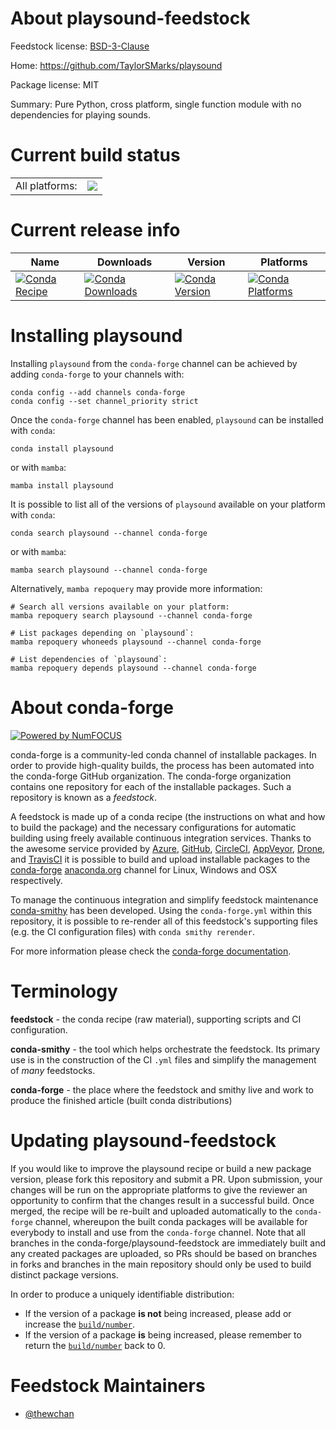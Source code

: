 About playsound-feedstock
=========================

Feedstock license: [BSD-3-Clause](https://github.com/conda-forge/playsound-feedstock/blob/main/LICENSE.txt)

Home: https://github.com/TaylorSMarks/playsound

Package license: MIT

Summary: Pure Python, cross platform, single function module with no dependencies for playing sounds.

Current build status
====================


<table><tr><td>All platforms:</td>
    <td>
      <a href="https://dev.azure.com/conda-forge/feedstock-builds/_build/latest?definitionId=16902&branchName=main">
        <img src="https://dev.azure.com/conda-forge/feedstock-builds/_apis/build/status/playsound-feedstock?branchName=main">
      </a>
    </td>
  </tr>
</table>

Current release info
====================

| Name | Downloads | Version | Platforms |
| --- | --- | --- | --- |
| [![Conda Recipe](https://img.shields.io/badge/recipe-playsound-green.svg)](https://anaconda.org/conda-forge/playsound) | [![Conda Downloads](https://img.shields.io/conda/dn/conda-forge/playsound.svg)](https://anaconda.org/conda-forge/playsound) | [![Conda Version](https://img.shields.io/conda/vn/conda-forge/playsound.svg)](https://anaconda.org/conda-forge/playsound) | [![Conda Platforms](https://img.shields.io/conda/pn/conda-forge/playsound.svg)](https://anaconda.org/conda-forge/playsound) |

Installing playsound
====================

Installing `playsound` from the `conda-forge` channel can be achieved by adding `conda-forge` to your channels with:

```
conda config --add channels conda-forge
conda config --set channel_priority strict
```

Once the `conda-forge` channel has been enabled, `playsound` can be installed with `conda`:

```
conda install playsound
```

or with `mamba`:

```
mamba install playsound
```

It is possible to list all of the versions of `playsound` available on your platform with `conda`:

```
conda search playsound --channel conda-forge
```

or with `mamba`:

```
mamba search playsound --channel conda-forge
```

Alternatively, `mamba repoquery` may provide more information:

```
# Search all versions available on your platform:
mamba repoquery search playsound --channel conda-forge

# List packages depending on `playsound`:
mamba repoquery whoneeds playsound --channel conda-forge

# List dependencies of `playsound`:
mamba repoquery depends playsound --channel conda-forge
```


About conda-forge
=================

[![Powered by
NumFOCUS](https://img.shields.io/badge/powered%20by-NumFOCUS-orange.svg?style=flat&colorA=E1523D&colorB=007D8A)](https://numfocus.org)

conda-forge is a community-led conda channel of installable packages.
In order to provide high-quality builds, the process has been automated into the
conda-forge GitHub organization. The conda-forge organization contains one repository
for each of the installable packages. Such a repository is known as a *feedstock*.

A feedstock is made up of a conda recipe (the instructions on what and how to build
the package) and the necessary configurations for automatic building using freely
available continuous integration services. Thanks to the awesome service provided by
[Azure](https://azure.microsoft.com/en-us/services/devops/), [GitHub](https://github.com/),
[CircleCI](https://circleci.com/), [AppVeyor](https://www.appveyor.com/),
[Drone](https://cloud.drone.io/welcome), and [TravisCI](https://travis-ci.com/)
it is possible to build and upload installable packages to the
[conda-forge](https://anaconda.org/conda-forge) [anaconda.org](https://anaconda.org/)
channel for Linux, Windows and OSX respectively.

To manage the continuous integration and simplify feedstock maintenance
[conda-smithy](https://github.com/conda-forge/conda-smithy) has been developed.
Using the ``conda-forge.yml`` within this repository, it is possible to re-render all of
this feedstock's supporting files (e.g. the CI configuration files) with ``conda smithy rerender``.

For more information please check the [conda-forge documentation](https://conda-forge.org/docs/).

Terminology
===========

**feedstock** - the conda recipe (raw material), supporting scripts and CI configuration.

**conda-smithy** - the tool which helps orchestrate the feedstock.
                   Its primary use is in the construction of the CI ``.yml`` files
                   and simplify the management of *many* feedstocks.

**conda-forge** - the place where the feedstock and smithy live and work to
                  produce the finished article (built conda distributions)


Updating playsound-feedstock
============================

If you would like to improve the playsound recipe or build a new
package version, please fork this repository and submit a PR. Upon submission,
your changes will be run on the appropriate platforms to give the reviewer an
opportunity to confirm that the changes result in a successful build. Once
merged, the recipe will be re-built and uploaded automatically to the
`conda-forge` channel, whereupon the built conda packages will be available for
everybody to install and use from the `conda-forge` channel.
Note that all branches in the conda-forge/playsound-feedstock are
immediately built and any created packages are uploaded, so PRs should be based
on branches in forks and branches in the main repository should only be used to
build distinct package versions.

In order to produce a uniquely identifiable distribution:
 * If the version of a package **is not** being increased, please add or increase
   the [``build/number``](https://docs.conda.io/projects/conda-build/en/latest/resources/define-metadata.html#build-number-and-string).
 * If the version of a package **is** being increased, please remember to return
   the [``build/number``](https://docs.conda.io/projects/conda-build/en/latest/resources/define-metadata.html#build-number-and-string)
   back to 0.

Feedstock Maintainers
=====================

* [@thewchan](https://github.com/thewchan/)

